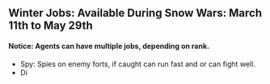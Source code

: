## Winter Jobs: Available During Snow Wars: March 11th to May 29th
#### Notice: Agents can have multiple jobs, depending on rank.
- Spy: Spies on enemy forts, if caught can run fast and or can fight well.
- Di 
